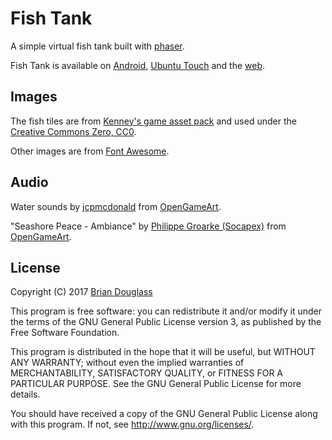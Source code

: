 # Fish Tank

A simple virtual fish tank built with [phaser](http://phaser.io).

Fish Tank is available on [Android](https://play.google.com/store/apps/details?id=fishtank.bhdouglass),
[Ubuntu Touch](https://uappexplorer.com/app/fishtank.bhdouglass)
and the [web](http://fishtank.bhdouglass.com/).

## Images

The fish tiles are from [Kenney's game asset pack](https://kenney.itch.io/kenney-game-assets-2)
and used under the [Creative Commons Zero, CC0](http://creativecommons.org/publicdomain/zero/1.0/).

Other images are from [Font Awesome](http://fontawesome.io/).

## Audio

Water sounds by [jcpmcdonald](http://opengameart.org/users/jcpmcdonald) from [OpenGameArt](http://opengameart.org/content/skippy-fish-water-sound-collection).

"Seashore Peace - Ambiance" by [Philippe Groarke (Socapex)](http://opengameart.org/users/socapex) from [OpenGameArt](http://opengameart.org/content/seashore-peace-ambiance).

## License

Copyright (C) 2017 [Brian Douglass](http://bhdouglass.com/)

This program is free software: you can redistribute it and/or modify it under the terms of the GNU General Public License version 3, as published
by the Free Software Foundation.

This program is distributed in the hope that it will be useful, but WITHOUT ANY WARRANTY; without even the implied warranties of MERCHANTABILITY, SATISFACTORY QUALITY, or FITNESS FOR A PARTICULAR PURPOSE.  See the GNU General Public License for more details.

You should have received a copy of the GNU General Public License along with this program.  If not, see <http://www.gnu.org/licenses/>.
